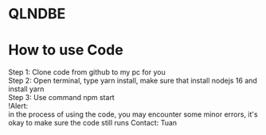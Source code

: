 # QLNDBE

<h1>How to use Code</h1>
Step 1: Clone code from github to my pc for you
<br/>
Step 2: Open terminal, type yarn install, make sure that install nodejs 16 and install yarn
<br/>
Step 3: Use command npm start
</br>
!Alert:
</br>
in the process of using the code, you may encounter some minor errors, it's okay to make sure the code still runs
Contact: Tuan
